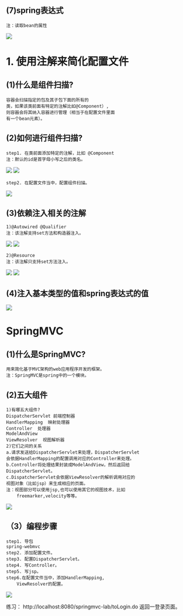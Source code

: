 ## (7)spring表达式
	注：读取bean的属性
![](el.png)

# 1. 使用注解来简化配置文件
## (1)什么是组件扫描?
	容器会扫描指定的包及其子包下面的所有的
	类，如果该类前面有特定的注解比如@Component）,
	则容器会将其纳入容器进行管理（相当于在配置文件里面
	有一个bean元素）。
## (2)如何进行组件扫描?
	step1. 在类前面添加特定的注解，比如 @Component
	注：默认的id是首字母小写之后的类名。
![](z0.png)
![](z2.png)

	step2. 在配置文件当中，配置组件扫描。
![](z1.png)
## (3)依赖注入相关的注解
	1)@Autowired @Qualifier
	注：该注解支持set方法和构造器注入。
![](a1.png)
![](a2.png)

	2)@Resource
	注：该注解只支持set方法注入。
![](a3.png)
![](a4.png)

## (4)注入基本类型的值和spring表达式的值
![](value.png)


# SpringMVC
## (1)什么是SpringMVC?
	用来简化基于MVC架构的web应用程序开发的框架。
	注：SpringMVC是spring中的一个模块。
## (2)五大组件
	1)有哪五大组件?
	DispatcherServlet 前端控制器
	HandlerMapping  映射处理器
	Controller	处理器
	ModelAndView
	ViewResolver  视图解析器
	2)它们之间的关系
	a.请求发送给DispatcherServlet来处理，DispatcherServlet
	会依据HandlerMapping的配置调用对应的Controller来处理。
	b.Controller将处理结果封装成ModelAndView，然后返回给
	DispatcherServlet。
	c.DispatcherServlet会依据ViewResolver的解析调用对应的
	视图对象（比如jsp）来生成相应的页面。
	注：视图部分可以使用jsp,也可以使用其它的视图技术，比如
		freemarker,velocity等等。
![](springmvc.png)

## （3）编程步骤
	step1. 导包
	spring-webmvc
	step2. 添加配置文件。
	step3. 配置DispatcherServlet。
	step4. 写Controller。
	step5. 写jsp。
	step6.在配置文件当中，添加HandlerMapping,
		ViewResolver的配置。
![](hello.png)

练习：
	http://localhost:8080/springmvc-lab/toLogin.do
	返回一登录页面。
	
	
	
	
	
